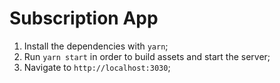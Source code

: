 # Subscription App

1. Install the dependencies with `yarn`;
2. Run `yarn start` in order to build assets and start the server;
3. Navigate to `http://localhost:3030`;
